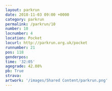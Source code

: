 ```yaml
---
layout: parkrun
date: 2018-11-03 09:00 +0000
category: parkrun
permalink: /parkrun/10
number: 10
locnumber: 4
location: Pocket
locurl: http://parkrun.org.uk/pocket
runnumber: 21
pos: 118
genderpos: 
time: '32:05'
agegrade: 42.08%
pb: True
strava: 
artwork: '/images/Shared Content/parkrun.png'
---
```


